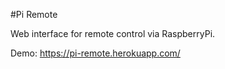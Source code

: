 #Pi Remote

Web interface for remote control via RaspberryPi.

Demo: https://pi-remote.herokuapp.com/
